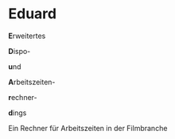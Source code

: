 # Eduard

**E**rweitertes

**D**ispo-

**u**nd

**A**rbeitszeiten-

**r**echner-

**d**ings

Ein Rechner für Arbeitszeiten in der Filmbranche
